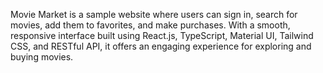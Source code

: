 Movie Market is a sample website where users can sign in, search for movies, add them to favorites, and make purchases. With a smooth, responsive interface built using React.js, TypeScript, Material UI, Tailwind CSS, and RESTful API, it offers an engaging experience for exploring and buying movies.

